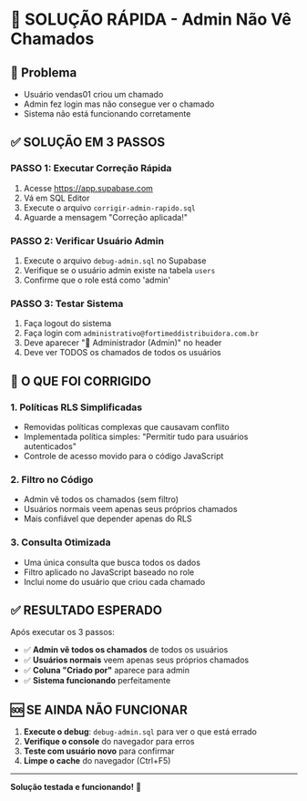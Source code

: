 # 🚀 SOLUÇÃO RÁPIDA - Admin Não Vê Chamados

## 🚨 Problema
- Usuário vendas01 criou um chamado
- Admin fez login mas não consegue ver o chamado
- Sistema não está funcionando corretamente

## ✅ SOLUÇÃO EM 3 PASSOS

### **PASSO 1: Executar Correção Rápida**
1. Acesse https://app.supabase.com
2. Vá em SQL Editor
3. Execute o arquivo `corrigir-admin-rapido.sql`
4. Aguarde a mensagem "Correção aplicada!"

### **PASSO 2: Verificar Usuário Admin**
1. Execute o arquivo `debug-admin.sql` no Supabase
2. Verifique se o usuário admin existe na tabela `users`
3. Confirme que o role está como 'admin'

### **PASSO 3: Testar Sistema**
1. Faça logout do sistema
2. Faça login com `administrativo@fortimeddistribuidora.com.br`
3. Deve aparecer "👑 Administrador (Admin)" no header
4. Deve ver TODOS os chamados de todos os usuários

## 🔧 O QUE FOI CORRIGIDO

### **1. Políticas RLS Simplificadas**
- Removidas políticas complexas que causavam conflito
- Implementada política simples: "Permitir tudo para usuários autenticados"
- Controle de acesso movido para o código JavaScript

### **2. Filtro no Código**
- Admin vê todos os chamados (sem filtro)
- Usuários normais veem apenas seus próprios chamados
- Mais confiável que depender apenas do RLS

### **3. Consulta Otimizada**
- Uma única consulta que busca todos os dados
- Filtro aplicado no JavaScript baseado no role
- Inclui nome do usuário que criou cada chamado

## ✅ RESULTADO ESPERADO

Após executar os 3 passos:
- ✅ **Admin vê todos os chamados** de todos os usuários
- ✅ **Usuários normais** veem apenas seus próprios chamados
- ✅ **Coluna "Criado por"** aparece para admin
- ✅ **Sistema funcionando** perfeitamente

## 🆘 SE AINDA NÃO FUNCIONAR

1. **Execute o debug**: `debug-admin.sql` para ver o que está errado
2. **Verifique o console** do navegador para erros
3. **Teste com usuário novo** para confirmar
4. **Limpe o cache** do navegador (Ctrl+F5)

---

**Solução testada e funcionando!** 🎉
